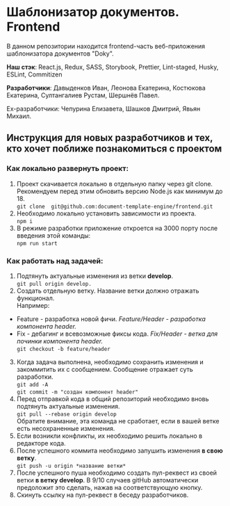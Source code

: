 # Шаблонизатор документов. Frontend

В данном репозитории находится frontend-часть веб-приложения шаблонизатора документов "Doky".

**Наш стэк**: React.js, Redux, SASS, Storybook, Prettier, Lint-staged, Husky, ESLint, Commitizen

**Разработчики**: Давыденков Иван, Леонова Екатерина, Костюкова Екатерина, Султангалиев Рустам, Шершнёв Павел.

Ex-разработчики: Чепурина Елизавета, Шашков Дмитрий, Явьян Михаил.

## Инструкция для новых разработчиков и тех, кто хочет поближе познакомиться с проектом

### Как локально развернуть проект:

1. Проект скачивается локально в отдельную папку через git clone.  
   Рекомендуем перед этим обновить версию Node.js как минимум до 18.  
   `git clone  git@github.com:document-template-engine/frontend.git`
2. Необходимо локально установить зависимости из проекта.  
   `npm i`
3. В режиме разработки приложение откроется на 3000 порту после введения этой команды:  
   `npm run start`

### Как работать над задачей:

1. Подтянуть актуальные изменения из ветки **develop**.  
   `git pull origin develop.`
2. Создать отдельную ветку. Название ветки должно отражать функционал.  
   Например:

- Feature - разработка новой фичи. _Feature/Header - разработка компонента header._
- Fix - дебагинг и всевозможные фиксы кода. _Fix/Header - ветка для починки компонента header._  
  `git checkout -b feature/header`

3. Когда задача выполнена, необходимо сохранить изменения и закоммитить их с сообщением. Сообщение отражает суть разработки.  
   `git add -A`  
   `git commit -m "создан компонент header"`
4. Перед отправкой кода в общий репозиторий необходимо вновь подтянуть актуальные изменения.  
   `git pull --rebase origin develop`  
   Обратите внимание, эта команда не сработает, если в вашей ветке есть несохраненные изменения.
5. Если возникли конфликты, их необходимо решить локально в редакторе кода.
6. После успешного коммита необходимо запушить изменения **в свою ветку**.  
   `git push -u origin *название ветки*`
7. После успешного пуша необходимо создать пул-реквест из своей ветки **в ветку develop**. В 9/10 случаев gitHub автоматически предоложит это сделать, нажав на соответствующую кнопку.
8. Скинуть ссылку на пул-реквест в беседу разработчиков.
